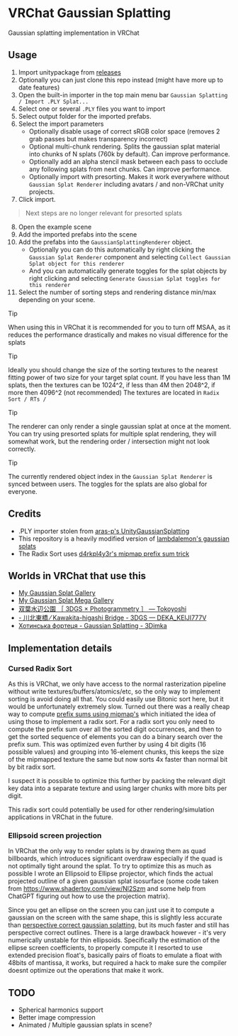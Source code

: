 # VRChat Gaussian Splatting
Gaussian splatting implementation in VRChat
## Usage
1. Import unitypackage from [releases](https://github.com/MichaelMoroz/VRChatGaussianSplatting/releases) 
2. Optionally you can just clone this repo instead (might have more up to date features)
3. Open the built-in importer in the top main menu bar `Gaussian Splatting / Import .PLY Splat...`
4. Select one or several `.PLY` files you want to import
5. Select output folder for the imported prefabs.
6. Select the import parameters
   * Optionally disable usage of correct sRGB color space (removes 2 grab passes but makes transparency incorrect)
   * Optional multi-chunk rendering. Splits the gaussian splat material into chunks of N splats (760k by default). Can improve performance.
   * Optionally add an alpha stencil mask between each pass to occlude any following splats from next chunks. Can improve performance.
   * Optionally import with presorting. Makes it work everywhere without `Gaussian Splat Renderer` including avatars / and non-VRChat unity projects.
7. Click import.
> Next steps are no longer relevant for presorted splats
8. Open the example scene
9. Add the imported prefabs into the scene
10. Add the prefabs into the `GaussianSplattingRenderer` object.
    * Optionally you can do this automatically by right clicking the `Gaussian Splat Renderer` component and selecting `Collect Gaussian Splat object for this renderer`
    * And you can automatically generate toggles for the splat objects by right clicking and selecting `Generate Gaussian Splat toggles for this renderer`
11.  Select the number of sorting steps and rendering distance min/max depending on your scene.

> [!TIP]
> When using this in VRChat it is recommended for you to turn off MSAA, as it reduces the performance drastically and makes no visual difference for the splats

> [!TIP]
> Ideally you should change the size of the sorting textures to the nearest fitting power of two size for your target splat count. If you have less than 1M splats, then the textures can be 1024^2, if less than 4M then 2048^2, if more then 4096^2 (not recommended)
> The textures are located in `Radix Sort / RTs /`

> [!TIP]
> The renderer can only render a single gaussian splat at once at the moment. You can try using presorted splats for multiple splat rendering, they will somewhat work, but the rendering order / intersection might not look correctly.

> [!TIP]
> The currently rendered object index in the `Gaussian Splat Renderer` is synced between users. The toggles for the splats are also global for everyone.

## Credits
* .PLY importer stolen from [aras-p's UnityGaussianSplatting](https://github.com/aras-p/UnityGaussianSplatting)  
* This repository is a heavily modified version of [lambdalemon's gaussian splats](https://github.com/lambdalemon/vrcsplat)  
* The Radix Sort uses [d4rkpl4y3r's mipmap prefix sum trick](https://github.com/d4rkc0d3r/CompactSparseTextureDemo)  

## Worlds in VRChat that use this
* [My Gaussian Splat Gallery](https://vrchat.com/home/launch?worldId=wrld_91216c98-a1db-4be6-8ebf-05088b335825)
* [My Gaussian Splat Mega Gallery](https://vrchat.com/home/launch?worldId=wrld_01df1297-a9de-4d53-9da1-213c29a3012a)
* [双葉水辺公園 ［ 3DGS × Photogrammetry ］ — Tokoyoshi](https://vrchat.com/home/launch?worldId=wrld_29cf640a-5c84-4a61-b954-559809a69880)
* [- 川北東橋 ⁄ Kawakita-higashi Bridge - 3DGS — DEKA_KEIJI777V](https://vrchat.com/home/launch?worldId=wrld_45d430c0-2a0c-4d7b-b848-bd950fda5e5f)
* [Хотинська фортеця - Gaussian Splatting - 3Dimka](https://vrchat.com/home/launch?worldId=wrld_2ccfe926-3b64-4522-97a1-9840f329f5b3)

## Implementation details 

### Cursed Radix Sort
As this is VRChat, we only have access to the normal rasterization pipeline without write textures/buffers/atomics/etc, so the only way to implement sorting is avoid doing all that. You could easily use Bitonic sort here, but it would be unfortunately extremely slow.
Turned out there was a really cheap way to compute [prefix sums using mipmap's](https://github.com/d4rkc0d3r/CompactSparseTextureDemo) which initiated the idea of using those to implement a radix sort.
For a radix sort you only need to compute the prefix sum over all the sorted digit occurrences, and then to get the sorted sequence of elements you can do a binary search over the prefix sum.
This was optimized even further by using 4 bit digits (16 possible values) and grouping into 16-element chunks, this keeps the size of the mipmapped texture the same but now sorts 4x faster than normal bit by bit radix sort.

I suspect it is possible to optimize this further by packing the relevant digit key data into a separate texture and using larger chunks with more bits per digit.

This radix sort could potentially be used for other rendering/simulation applications in VRChat in the future.

### Ellipsoid screen projection
In VRChat the only way to render splats is by drawing them as quad billboards, which introduces significant overdraw especially if the quad is not optimally tight around the splat. To try to optimize this as much as possible I wrote an Ellipsoid to Ellipse projector, which finds the actual projected outline of a given gaussian splat isosurface (some code taken from https://www.shadertoy.com/view/Nl2Szm and some help from ChatGPT figuring out how to use the projection matrix).

Since you get an ellipse on the screen you can just use it to compute a gaussian on the screen with the same shape, this is slightly less accurate than [perspective correct gaussian splatting](https://fhahlbohm.github.io/htgs/), but its much faster and still has perspective correct outlines.
There is a large drawback however - it's very numerically unstable for thin ellipsoids. Specifically the estimation of the ellipse screen coefficients, to properly compute it I resorted to use extended precision float's, basically pairs of floats to emulate a float with 48bits of mantissa, it works, but required a hack to make sure the compiler doesnt optimize out the operations that make it work. 

## TODO

* Spherical harmonics support
* Better image compression 
* Animated / Multiple gaussian splats in scene?
